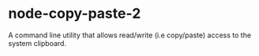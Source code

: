 # node-copy-paste-2
A command line utility that allows read/write (i.e copy/paste) access to the system clipboard.
